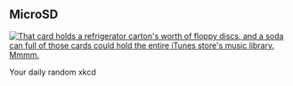 ## MicroSD
[![That card holds a refrigerator carton's worth of floppy discs, and a soda can full of those cards could hold the entire iTunes store's music library. Mmmm.](https://imgs.xkcd.com/comics/microsd.png)](https://xkcd.com/691/ "That card holds a refrigerator carton's worth of floppy discs, and a soda can full of those cards could hold the entire iTunes store's music library. Mmmm.")

Your daily random xkcd
